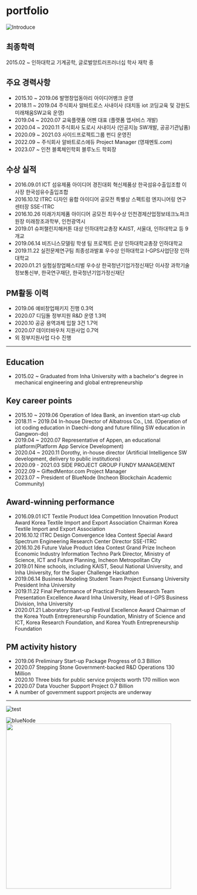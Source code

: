 # portfolio

![Introduce](https://user-images.githubusercontent.com/75192176/236625229-31158444-2a6b-4e3d-b89e-04944851b499.png)

## 최종학력
2015.02 ~ 인하대학교 기계공학, 글로벌앙트러프러너십 학사 재학 중

## 주요 경력사항
- 2015.10 ~ 2019.06 발명창업동아리 아이디어뱅크 운영
- 2018.11 ~ 2019.04 주식회사 알바트로스 사내이사 (대치동 iot 코딩교육 및 강원도 미래채움SW교육 운영)
- 2019.04 ~ 2020.07 교육플랫폼 어펜 대표 (플랫폼 앱서비스 개발)
- 2020.04 ~ 2020.11 주식회사 도로시 사내이사 (인공지능 SW개발, 공공기관납품)
- 2020.09 ~ 2021.03 사이드프로젝트그룹 펀디 운영진
- 2022.09 ~         주식회사 알바트로스에듀 Project Manager (영재멘토.com)
- 2023.07 ~         인천 블록체인학회 블루노드 학회장

## 수상 실적
- 2016.09.01	ICT 섬유제품 아이디어 경진대회	혁신제품상	한국섬유수출입조합 이사장	한국섬유수출입조합
- 2016.10.12	ITRC 디자인 융합 아이디어 공모전	특별상	스펙트럼 엔지니어링 연구센터장	SSE-ITRC
- 2016.10.26	미래가치제품 아이디어 공모전	최우수상	인천경제산업정보테크노파크원장	미래창조과학부, 인천광역시
- 2019.01	슈퍼챌린지해커톤	대상	인하대학교총장	KAIST, 서울대, 인하대학교 등 9개교
- 2019.06.14	비즈니스모델링 학생 팀 프로젝트	은상	인하대학교총장	인하대학교
- 2019.11.22	실전문제연구팀 최종성과발표	우수상	인하대학교 I-GPS사업단장	인하대학교
- 2020.01.21	실험실창업페스티벌	우수상	한국청년기업가정신재단 이사장	과학기술정보통신부, 한국연구재단, 한국청년기업가정신재단


## PM활동 이력
- 2019.06 예비창업패키지 진행 0.3억
- 2020.07 디딤돌 정부지원 R&D 운영 1.3억
- 2020.10 공공 용역과제 입찰 3건 1.7억
- 2020.07 데이터바우처 지원사업 0.7억
- 외 정부지원사업 다수 진행


--------------

## Education
- 2015.02 ~ Graduated from Inha University with a bachelor's degree in mechanical engineering and global entrepreneurship

## Key career points
- 2015.10 ~ 2019.06 Operation of Idea Bank, an invention start-up club
- 2018.11 ~ 2019.04 In-house Director of Albatross Co., Ltd. (Operation of iot coding education in Daechi-dong and future filling SW education in Gangwon-do)
- 2019.04 ~ 2020.07 Representative of Appen, an educational platform(Platform App Service Development)
- 2020.04 ~ 2020.11 Dorothy, in-house director (Artificial Intelligence SW development, delivery to public institutions)
- 2020.09 - 2021.03 SIDE PROJECT GROUP FUNDY MANAGEMENT
- 2022.09 ~         GiftedMentor.com Project Manager
- 2023.07 ~         President of BlueNode (Incheon Blockchain Academic Community)

## Award-winning performance
- 2016.09.01 ICT Textile Product Idea Competition Innovation Product Award Korea Textile Import and Export Association Chairman Korea Textile Import and Export Association
- 2016.10.12 ITRC Design Convergence Idea Contest Special Award Spectrum Engineering Research Center Director SSE-ITRC
- 2016.10.26 Future Value Product Idea Contest Grand Prize Incheon Economic Industry Information Techno Park Director, Ministry of Science, ICT and Future Planning, Incheon Metropolitan City
- 2019.01 Nine schools, including KAIST, Seoul National University, and Inha University, for the Super Challenge Hackathon
- 2019.06.14 Business Modeling Student Team Project Eunsang University President Inha University
- 2019.11.22 Final Performance of Practical Problem Research Team Presentation Excellence Award Inha University, Head of I-GPS Business Division, Inha University
- 2020.01.21 Laboratory Start-up Festival Excellence Award Chairman of the Korea Youth Entrepreneurship Foundation, Ministry of Science and ICT, Korea Research Foundation, and Korea Youth Entrepreneurship Foundation


## PM activity history
- 2019.06 Preliminary Start-up Package Progress of 0.3 Billion
- 2020.07 Stepping Stone Government-backed R&D Operations 130 Million
- 2020.10 Three bids for public service projects worth 170 million won
- 2020.07 Data Voucher Support Project 0.7 Billion
- A number of government support projects are underway


----------

![test](https://github.com/SeongOok29/portfolio/assets/75192176/3a9b87db-64ad-493c-82a0-03ff5df2bd23)

![blueNode](https://github.com/SeongOok29/portfolio/assets/75192176/44609d88-19f7-49d2-b18b-e1cf0b7cc5b6)
<img src="[https://github.com/SeongOok29/portfolio/assets/75192176/44609d88-19f7-49d2-b18b-e1cf0b7cc5b6](https://github.com/SeongOok29/portfolio/assets/75192176/1d2a964c-1425-467c-b1d5-4a21eac76610)https://github.com/SeongOok29/portfolio/assets/75192176/1d2a964c-1425-467c-b1d5-4a21eac76610"  width="450" height="450">

